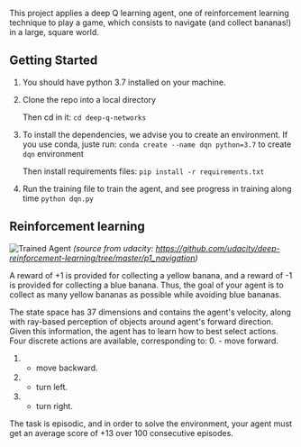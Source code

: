 [//]: # (Image References)

[image1]: https://user-images.githubusercontent.com/10624937/42135619-d90f2f28-7d12-11e8-8823-82b970a54d7e.gif "Trained Agent, source: Udacity"


This project applies a deep Q learning agent, one of reinforcement learning technique to play a game, 
which consists to navigate (and collect bananas!) in a large, square world.

## Getting Started

1. You should have python 3.7 installed on your machine.

2. Clone the repo into a local directory

    Then cd in it:
    `cd deep-q-networks`


3. To install the dependencies, we advise you to create an environment.
    If you use conda, juste run:
    `conda create --name dqn python=3.7`
    to create `dqn` environment

    Then install requirements files:
    `pip install -r requirements.txt`

4. Run the training file to train the agent, and see progress in training along time
`python dqn.py`


## Reinforcement learning
![Trained Agent][image1]
_(source from udacity: https://github.com/udacity/deep-reinforcement-learning/tree/master/p1_navigation)_


A reward of +1 is provided for collecting a yellow banana, and a reward of -1 is provided for collecting a blue banana.  Thus, the goal of your agent is to collect as many yellow bananas as possible while avoiding blue bananas.  

The state space has 37 dimensions and contains the agent's velocity, along with ray-based perception of objects around agent's forward direction.  Given this information, the agent has to learn how to best select actions.  Four discrete actions are available, corresponding to:
0. - move forward.
1. - move backward.
2. - turn left.
3. - turn right.

The task is episodic, and in order to solve the environment, your agent must get an average score of +13 over 100 consecutive episodes.